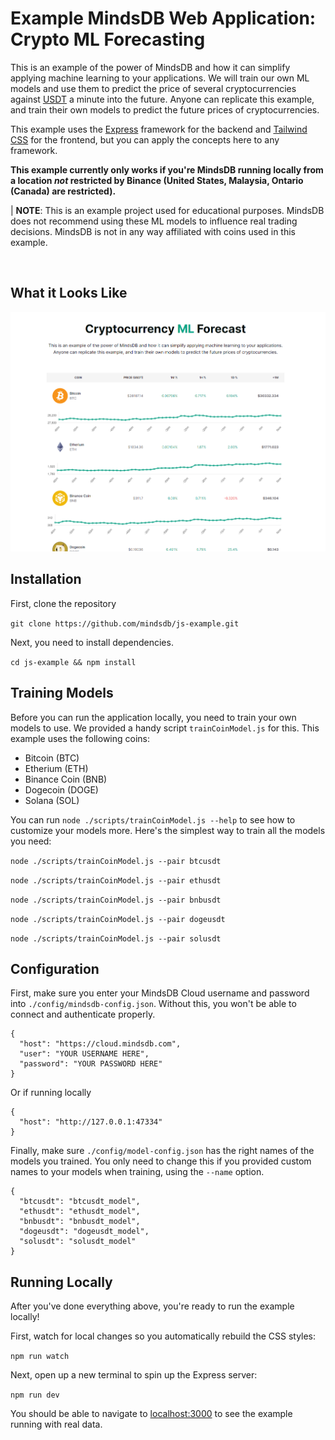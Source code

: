 # Example MindsDB Web Application: Crypto ML Forecasting
This is an example of the power of MindsDB and how it can simplify applying machine learning to your applications. We will train our own ML models and use them to predict the price of several cryptocurrencies against [USDT](https://tether.to/) a minute into the future. Anyone can replicate this example, and train their own models to predict the future prices of cryptocurrencies.

This example uses the [Express](https://expressjs.com/) framework for the backend and [Tailwind CSS](https://tailwindcss.com/) for the frontend, but you can apply the concepts here to any framework.

**This example currently only works if you're MindsDB running locally from a location *not* restricted by Binance (United States, Malaysia, Ontario (Canada) are restricted).**

| **NOTE**: This is an example project used for educational purposes. MindsDB does not recommend using these ML models to influence real trading decisions. MindsDB is not in any way affiliated with coins used in this example.

<br>

## What it Looks Like

![Crypto Dashboard Example](./public/img/dashboard_example.png)

## Installation

First, clone the repository

`git clone https://github.com/mindsdb/js-example.git`

Next, you need to install dependencies.

`cd js-example && npm install`

## Training Models

Before you can run the application locally, you need to train your own models to use. We provided a handy script `trainCoinModel.js` for this. This example uses the following coins:

* Bitcoin (BTC)
* Etherium (ETH)
* Binance Coin (BNB)
* Dogecoin (DOGE)
* Solana (SOL)

You can run `node ./scripts/trainCoinModel.js --help` to see how to customize your models more. Here's the simplest way to train all the models you need:

`node ./scripts/trainCoinModel.js --pair btcusdt`

`node ./scripts/trainCoinModel.js --pair ethusdt`

`node ./scripts/trainCoinModel.js --pair bnbusdt`

`node ./scripts/trainCoinModel.js --pair dogeusdt`

`node ./scripts/trainCoinModel.js --pair solusdt`

## Configuration

First, make sure you enter your MindsDB Cloud username and password into `./config/mindsdb-config.json`. Without this, you won't be able to connect and authenticate properly.
```
{
  "host": "https://cloud.mindsdb.com",
  "user": "YOUR USERNAME HERE",
  "password": "YOUR PASSWORD HERE"
}
```

Or if running locally

```
{
  "host": "http://127.0.0.1:47334"
}
```

Finally, make sure `./config/model-config.json` has the right names of the models you trained. You only need to change this if you provided custom names to your models when training, using the `--name` option.

```
{
  "btcusdt": "btcusdt_model",
  "ethusdt": "ethusdt_model",
  "bnbusdt": "bnbusdt_model",
  "dogeusdt": "dogeusdt_model",
  "solusdt": "solusdt_model"
}
```

## Running Locally

After you've done everything above, you're ready to run the example locally!

First, watch for local changes so you automatically rebuild the CSS styles:

`npm run watch`

Next, open up a new terminal to spin up the Express server:

`npm run dev`

You should be able to navigate to [localhost:3000](http://localhost:3000) to see the example running with real data.
